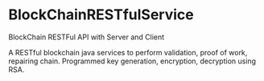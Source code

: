 # BlockChainRESTfulService
BlockChain RESTFul API with Server and Client

A RESTful blockchain java services to perform validation, proof of work, repairing chain.
Programmed key generation, encryption, decryption using RSA.

